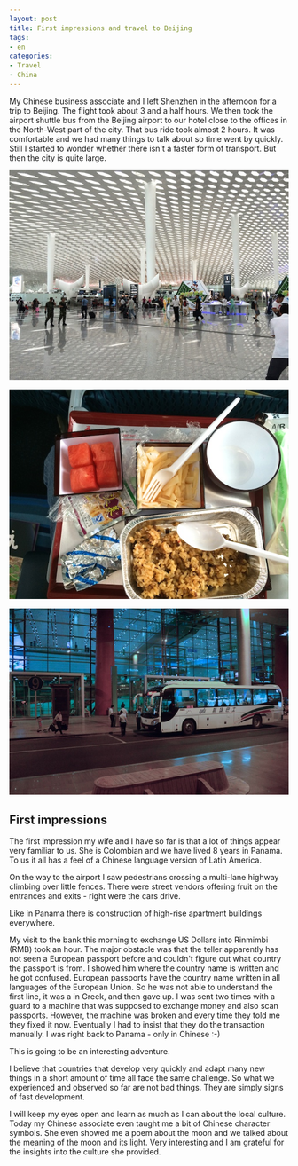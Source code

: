 ```yaml
---
layout: post
title: First impressions and travel to Beijing
tags:
- en
categories:
- Travel
- China
---
```

My Chinese business associate and I left Shenzhen in the afternoon for a trip to Beijing. The flight took about 3 and a half hours. We then took the airport shuttle bus from the Beijing airport to our hotel close to the offices in the North-West part of the city. That bus ride took almost 2 hours. It was comfortable and we had many things to talk about so time went by quickly. Still I started to wonder whether there isn't a faster form of transport. But then the city is quite large.

![2014 06 23 Shenzhen](/img/posts/2014-06-23/2014-06-23-shenzhen.jpg)

![2014 06 25 Beijing 4](/img/posts/2014-06-25/2014-06-25-beijing-4.jpg)

![2014 06 25 Beijing 3](/img/posts/2014-06-25/2014-06-25-beijing-3.jpg)


## First impressions

The first impression my wife and I have so far is that a lot of things appear very familiar to us. She is Colombian and we have lived 8 years in Panama. To us it all has a feel of a Chinese language version of Latin America.

On the way to the airport I saw pedestrians crossing a multi-lane highway climbing over little fences. There were street vendors offering fruit on the entrances and exits - right were the cars drive.

Like in Panama there is construction of high-rise apartment buildings everywhere.

My visit to the bank this morning to exchange US Dollars into Rinmimbi (RMB) took an hour. The major obstacle was that the teller apparently has not seen a European passport before and couldn't figure out what country the passport is from. I showed him where the country name is written and he got confused. European passports have the country name written in all languages of the European Union. So he was not able to understand the first line, it was a in Greek, and then gave up. I was sent two times with a guard to a machine that was supposed to exchange money and also scan passports. However, the machine was broken and every time they told me they fixed it now. Eventually I had to insist that they do the transaction manually. I was right back to Panama - only in Chinese :-)

This is going to be an interesting adventure.

I believe that countries that develop very quickly and adapt many new things in a short amount of time all face the same challenge. So what we experienced and observed so far are not bad things. They are simply signs of fast development.

I will keep my eyes open and learn as much as I can about the local culture. Today my Chinese associate even taught me a bit of Chinese character symbols. She even showed me a poem about the moon and we talked about the meaning of the moon and its light. Very interesting and I am grateful for the insights into the culture she provided.
